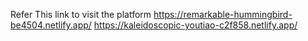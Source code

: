 Refer This link to visit the platform 
https://remarkable-hummingbird-be4504.netlify.app/
https://kaleidoscopic-youtiao-c2f858.netlify.app/
